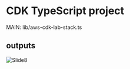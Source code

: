 # CDK TypeScript project

MAIN: lib/aws-cdk-lab-stack.ts

## outputs
![Slide8](https://user-images.githubusercontent.com/85344890/144794192-87202aad-b67e-471d-8d55-4063073b15bb.jpg)
